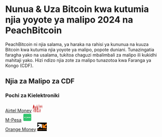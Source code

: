 <body class="payment-methods-page">

# Nunua & Uza Bitcoin kwa kutumia njia yoyote ya malipo 2024 na PeachBitcoin

PeachBitcoin ni njia salama, ya haraka na rahisi ya kununua na kuuza Bitcoin kwa kutumia njia yoyote ya malipo, popote duniani. Tunazingatia faragha yako na usalama, tukitoa chaguzi mbalimbali za malipo ili kukidhi mahitaji yako. Hizi ndizo njia zote za malipo tunazotoa kwa Faranga ya Kongo (CDF).

## Njia za Malipo za CDF

### Pochi za Kielektroniki

<div class="payment-grid">
    <div class="payment-grid-item">
        <a href="/buy-bitcoin-with-airtel-money">Airtel Money</a> 
        <img src="/img/faq/logoimg/airtelmoney.png" width="30px" height="27px" alt="Nunua bitcoin na Airtel Money, Uza bitcoin na Airtel Money">
    </div>
    <div class="payment-grid-item">
        <a href="/buy-bitcoin-with-mpesa">M-Pesa</a> 
        <img src="/img/faq/logoimg/mpesa.png" width="30px" height="27px" alt="Nunua bitcoin na M-Pesa, Uza bitcoin na M-Pesa">
    </div>
    <div class="payment-grid-item">
        <a href="/buy-bitcoin-with-orange-money">Orange Money</a> 
        <img src="/img/faq/logoimg/orangemoney.png" width="30px" height="27px" alt="Nunua bitcoin na Orange Money, Uza bitcoin na Orange Money">
    </div>
</div>

</body>
